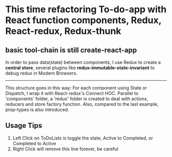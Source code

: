 # This time refactoring To-do-app with React function components, Redux, React-redux, Redux-thunk

## basic tool-chain is still create-react-app

In order to pass data(state) between components, I use Redux to create a **central store**, several plugins like **redux-immutable-state-invariant** to debug redux in Modern Browsers.

---

This structure goes in this way: For each component using State or Dispatch, I wrap it with React-redux's Connect HOC. Parallel to 'components' folder, a 'redux' folder is created to deal with actions, reducers and store factory function. Also, compared to the last example, prop-types is also introduced.

## Usage Tips

1. Left Click on ToDoLists is toggle the state, Active to Completed, or Completed to Active
2. Right Click will remove this line forever, be careful
